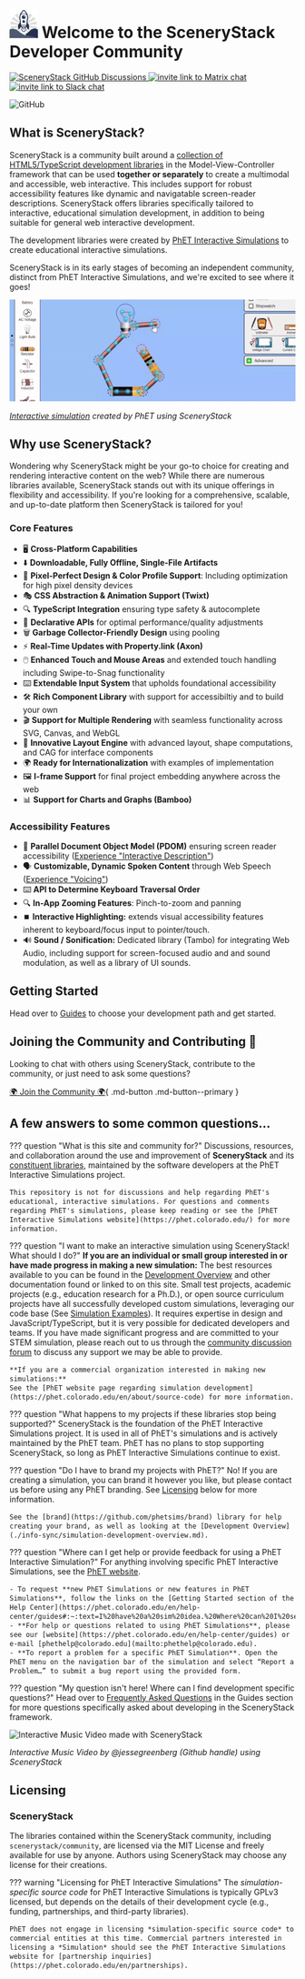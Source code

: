 # <img src="assets/scenerystack-square.png" width="50"> Welcome to the SceneryStack Developer Community

<p>
    <a href="https://github.com/orgs/scenerystack/discussions">
        <img src="https://img.shields.io/github/discussions/scenerystack/community" alt="SceneryStack GitHub Discussions">
    </a>
    <a href="https://matrix.to/#/##scenerystack:matrix.org">
        <img src="https://img.shields.io/badge/chat-matrix-green" alt="invite link to Matrix chat">
    </a>
    <a href="https://join.slack.com/t/scenerystack/shared_invite/zt-22d2r9ruc-GnxYi37iPluFwVkt~LdzGA">
        <img src="https://img.shields.io/badge/chat-slack-purple" alt="invite link to Slack chat">
    </a>
</p>

![GitHub](https://img.shields.io/github/license/scenerystack/community)

## What is SceneryStack?

 SceneryStack is a community built around a [collection of HTML5/TypeScript development libraries](./guides/scenerystack_list.md) in the Model-View-Controller framework that can be used **together or separately** to create a multimodal and accessible, web interactive. This includes support for robust accessibility features like dynamic and navigatable screen-reader descriptions. SceneryStack offers libraries specifically tailored to interactive, educational simulation development, in addition to being suitable for general web interactive development.
 
The development libraries were created by [PhET Interactive Simulations](https://phet.colorado.edu/) to create educational interactive simulations.

SceneryStack is in its early stages of becoming an independent community, distinct from PhET Interactive Simulations, and we're excited to see where it goes!

![Interactive in action with SceneryStack](assets/cck-bulb.gif)

*[Interactive simulation](https://phet.colorado.edu/en/simulations/circuit-construction-kit-ac) created by PhET using SceneryStack*

<!-- TODO: VISION -->

## Why use SceneryStack?

Wondering why SceneryStack might be your go-to choice for creating and rendering interactive content on the web? While there are numerous libraries available, SceneryStack stands out with its unique offerings in flexibility and accessibility. If you're looking for a comprehensive, scalable, and up-to-date platform then SceneryStack is tailored for you!

### Core Features

<div class="grid cards" markdown>

- 🖥️ **Cross-Platform Capabilities**
- ⬇️ **Downloadable, Fully Offline, Single-File Artifacts**
- 🎨 **Pixel-Perfect Design & Color Profile Support**: Including optimization for high pixel density devices
- 🎭 **CSS Abstraction & Animation Support (Twixt)**
- 🔍 **TypeScript Integration** ensuring type safety & autocomplete
- 🔄 **Declarative APIs** for optimal performance/quality adjustments
- 🗑️ **Garbage Collector-Friendly Design** using pooling
- ⚡ **Real-Time Updates with Property.link (Axon)**
- 🖱️ **Enhanced Touch and Mouse Areas** and extended touch handling including Swipe-to-Snag functionality
- ⌨️ **Extendable Input System** that upholds foundational accessibility
- 🛠️ **Rich Component Library** with support for accessibiltiy and to build your own
- 🎬 **Support for Multiple Rendering** with seamless functionality across SVG, Canvas, and WebGL
- 📐 **Innovative Layout Engine** with advanced layout, shape computations, and CAG for interface components
- 🌍 **Ready for Internationalization** with examples of implementation
- 🖼️ **I-frame Support** for final project embedding anywhere across the web
- 📊 **Support for Charts and Graphs (Bamboo)**

</div>

### Accessibility Features

<div class="grid cards" markdown>

- 📖 **Parallel Document Object Model (PDOM)** ensuring screen reader accessibility ([Experience "Interactive Description"](https://youtu.be/gj55KDRdhM8))
- 🗣️ **Customizable, Dynamic Spoken Content** through Web Speech ([Experience "Voicing"](https://youtu.be/mwCc_NDmqx4))
- ⌨️ **API to Determine Keyboard Traversal Order**
- 🔍 **In-App Zooming Features**: Pinch-to-zoom and panning
- ⏹️ **Interactive Highlighting:** extends visual accessibility features inherent to keyboard/focus input to pointer/touch.
- 🔊 **Sound / Sonification:** Dedicated library (Tambo) for integrating Web Audio, including support for screen-focused audio and and sound modulation, as well as a library of UI sounds.

</div>

## Getting Started

Head over to [Guides](./guides/pathways.md) to choose your development path and get started.

## Joining the Community and Contributing 🤝

Looking to chat with others using SceneryStack, contribute to the community, or just need to ask some questions?

[🌍 Join the Community 🌍](join.md){ .md-button .md-button--primary }

## A few answers to some common questions...

??? question "What is this site and community for?"
    Discussions, resources, and collaboration around the use and improvement of **SceneryStack** and its [constituent libraries](./guides/scenerystack_list.md), maintained by the software developers at the PhET Interactive Simulations project.

    This repository is not for discussions and help regarding PhET's educational, interactive simulations. For questions and comments regarding PhET's simulations, please keep reading or see the [PhET Interactive Simulations website](https://phet.colorado.edu/) for more information.

<!-- ??? info "What is the relationship between SceneryStack and PhET Interactive Simulations?"
    SceneryStack is the HTML5/JavaScript/TypeScript APIs (detailed above) that PhET Interactive Simulations are built on. The use of SceneryStack **is not limited to creating interactive science and math simulations!** It can be used to support the creation of all web interactives. SceneryStack supports rich and inclusive multimodal interaction, including the architecture to build robust alternative input and screen reader access when used in conjunction with our [Interactive Description Design Framework](https://www.coursera.org/learn/description-design-for-interactive-learning-resources).

    PhET Interactive Simulations are free educational science and math products created using SceneryStack by the designers and developers at the PhET Interactive Simulations Project. They are developed using [research-based, pedagogically-minded, and inclusive design methods](https://phet.colorado.edu/). -->

??? question "I want to make an interactive simulation using SceneryStack! What should I do?"
    **If you are an individual or small group interested in or have made progress in making a new simulation:**
    The best resources available to you can be found in the [Development Overview](./info-sync/simulation-development-overview.md) and other documentation found or linked to on this site. Small test projects, academic projects (e.g., education research for a Ph.D.), or open source curriculum projects have all successfully developed custom simulations, leveraging our code base (See [Simulation Examples](./guides/simulation-examples.md)). It requires expertise in design and JavaScript/TypeScript, but it is very possible for dedicated developers and teams. If you have made significant progress and are committed to your STEM simulation, please reach out to us through the [community discussion forum](https://github.com/orgs/scenerystack/discussions) to discuss any support we may be able to provide.

    **If you are a commercial organization interested in making new simulations:**
    See the [PhET website page regarding simulation development](https://phet.colorado.edu/en/about/source-code) for more information.

??? question "What happens to my projects if these libraries stop being supported?"
    SceneryStack is the foundation of the PhET Interactive Simulations project. It is used in all of PhET's simulations and is actively maintained by the PhET team. PhET has no plans to stop supporting SceneryStack, so long as PhET Interactive Simulations continue to exist.

??? question "Do I have to brand my projects with PhET?"
    No! If you are creating a simulation, you can brand it however you like, but please contact us before using any PhET branding. See [Licensing](#licensing) below for more information.

    See the [brand](https://github.com/phetsims/brand) library for help creating your brand, as well as looking at the [Development Overview](./info-sync/simulation-development-overview.md).

??? question "Where can I get help or provide feedback for using a PhET Interactive Simulation?"
    For anything involving specific PhET Interactive Simulations, see the [PhET website](https://phet.colorado.edu).

    - To request **new PhET Simulations or new features in PhET Simulations**, follow the links on the [Getting Started section of the Help Center](https://phet.colorado.edu/en/help-center/guides#:~:text=I%20have%20a%20sim%20idea.%20Where%20can%20I%20send%20it%3F).
    - **For help or questions related to using PhET Simulations**, please see our [website](https://phet.colorado.edu/en/help-center/guides) or e-mail [phethelp@colorado.edu](mailto:phethelp@colorado.edu).
    - **To report a problem for a specific PhET Simulation**. Open the PhET menu on the navigation bar of the simulation and select “Report a Problem…” to submit a bug report using the provided form.

??? question "My question isn't here! Where can I find development specific questions?"
    Head over to [Frequently Asked Questions](./guides/faqs.md) in the Guides section for more questions specifically asked about developing in the SceneryStack framework.

![Interactive Music Video made with SceneryStack](assets/cathedral.gif)

*Interactive Music Video by @jessegreenberg (Github handle) using SceneryStack*

## Licensing

### SceneryStack
The libraries contained within the SceneryStack community, including `scenerystack/community`, are licensed via the MIT License and freely available for use by anyone. Authors using SceneryStack may choose any license for their creations.

??? warning "Licensing for PhET Interactive Simulations"
    The *simulation-specific source code* for PhET Interactive Simulations is typically GPLv3 licensed, but depends on the details of their development cycle (e.g., funding, partnerships, and third-party libraries).

    PhET does not engage in licensing *simulation-specific source code* to commercial entities at this time. Commercial partners interested in licensing a *Simulation* should see the PhET Interactive Simulations website for [partnership inquiries](https://phet.colorado.edu/en/partnerships).